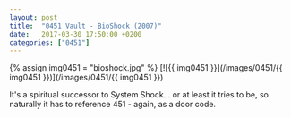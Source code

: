```yaml
---
layout: post
title:  "0451 Vault - BioShock (2007)"
date:   2017-03-30 17:50:00 +0200
categories: ["0451"]
---
```

{% assign img0451 = "bioshock.jpg" %}
[![{{ img0451 }}](/images/0451/{{ img0451 }})](/images/0451/{{ img0451 }})

It's a spiritual successor to System Shock... or at least it tries to be, so naturally it has to reference 451 - again, as a door code.
